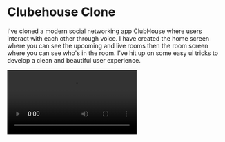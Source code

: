 # Clubehouse Clone

I've cloned a modern social networking app ClubHouse where users interact with each other through voice.
I have created the home screen where you can see the upcoming and live rooms then the room screen where you can see who's in the room. I've hit up on some easy ui tricks to develop a clean and beautiful user experience.


![Finished App](https://github.com/yatendra2001/clubhouse_clone/blob/main/clubhouse_gif.mov)
